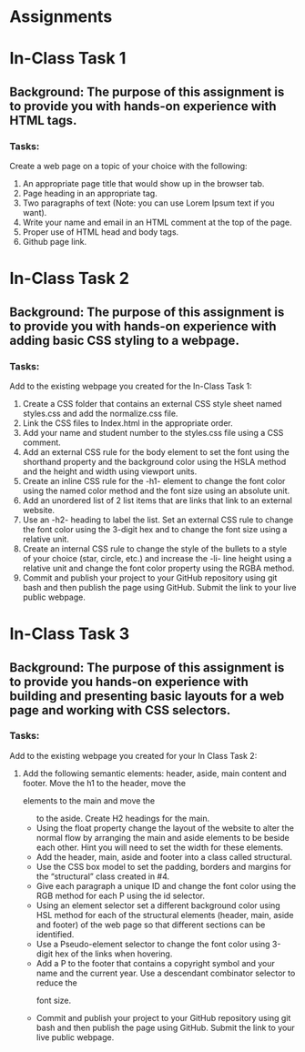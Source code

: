 # Assignments

<h1> In-Class Task 1 </h1>
<h2>Background: The purpose of this assignment is to provide you with hands-on experience with HTML tags.</h2>
<h3>Tasks:</h3>
  <p>Create a web page on a topic of your choice with the following:</p>
    <ol>
      <li>An appropriate page title that would show up in the browser tab.</li>
      <li>Page heading in an appropriate tag.</li>
      <li>Two paragraphs of text (Note: you can use Lorem Ipsum text if you want).</li>
      <li>Write your name and email in an HTML comment at the top of the page.</li>
      <li>Proper use of HTML head and body tags.</li>
      <li>Github page link.</li>
    </ol>

<h1> In-Class Task 2 </h1>
<h2>Background: The purpose of this assignment is to provide you with hands-on experience with adding basic CSS styling to a webpage.</h2>
<h3>Tasks:</h3>
  <p>Add to the existing webpage you created for the In-Class Task 1:</p>
    <ol>
    <li>Create a CSS folder that contains an external CSS style sheet named styles.css and add the normalize.css file.</li>
    <li>Link the CSS files to Index.html in the appropriate order.</li>
    <li>Add your name and student number to the styles.css file using a CSS comment.</li>
    <li>Add an external CSS rule for the body element to set the font using the shorthand property and the background color using the HSLA method and the height and width using viewport units.</li>
    <li>Create an inline CSS rule for the -h1- element to change the font color using the named color method and the font size using an absolute unit.</li>
    <li>Add an unordered list of 2 list items that are links that link to an external website.</li>
    <li>Use an -h2- heading to label the list.  Set an external CSS rule to change the font color using the 3-digit hex and to change the font size using a relative unit.</li>
    <li>Create an internal CSS rule to change the style of the bullets to a style of your choice (star, circle, etc.) and increase the -li- line height using a relative unit and change the font color property using the RGBA method.</li>
    <li>Commit and publish your project to your GitHub repository using git bash and then publish the page using GitHub.  Submit the link to your live public webpage.</li>
    </ol>


<h1>In-Class Task 3</h1>
<h2>Background: The purpose of this assignment is to provide you hands-on experience with building and presenting basic layouts for a web page and working with CSS selectors.</h2>
<h3>Tasks:</h3>
  <p>Add to the existing webpage you created for your In Class Task 2:</p>
    <ol>
    <li>Add the following semantic elements: header, aside, main content and footer. Move the h1 to the header, move the <p> elements to the main and move the <ul> to the aside.  Create H2 headings for the main.</li>
    <li>Using the float property change the layout of the website to alter the normal flow by arranging the main and aside elements to be beside each other.  Hint you will need to set the width for these elements.</li>
    <li>Add the header, main, aside and footer into a class called structural.</li>
    <li>Use the CSS box model to set the padding, borders and margins for the “structural” class created in #4.</li>
    <li>Give each paragraph a unique ID and change the font color using the RGB method for each P using the id selector.</li>
    <li>Using an element selector set a different background color using HSL method for each of the structural elements (header, main, aside and footer) of the web page so that different sections can be identified.</li>
    <li>Use a Pseudo-element selector to change the font color using 3-digit hex of the links when hovering.</li>
    <li>Add a P to the footer that contains a copyright symbol and your name and the current year. Use a descendant combinator selector to reduce the <p> font size.</li>
    <li>Commit and publish your project to your GitHub repository using git bash and then publish the page using GitHub.  Submit the link to your live public webpage.</li>
    </ol>
